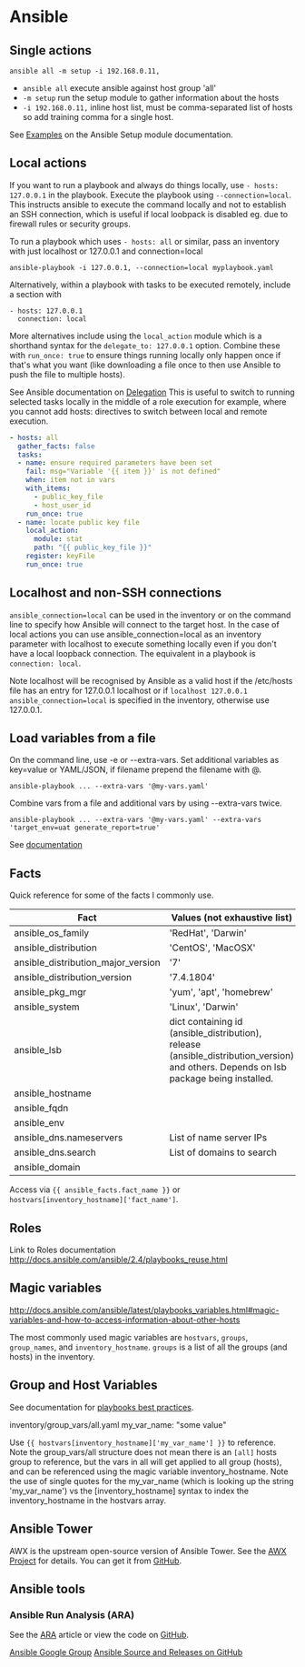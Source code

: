 # Ansible

## Single actions

    ansible all -m setup -i 192.168.0.11,
    
* `ansible all` execute ansible against host group 'all'    
* `-m setup` run the setup module to gather information about the hosts
* `-i 192.168.0.11,` inline host list, must be comma-separated list of hosts so add training comma for a single host.

See [Examples](https://docs.ansible.com/ansible/latest/modules/setup_module.html#examples) on the Ansible Setup module documentation.

## Local actions

If you want to run a playbook and always do things locally, use `- hosts: 127.0.0.1` in the playbook. Execute the playbook using `--connection=local`. This instructs ansible to execute the command locally and not to establish an SSH connection, which is useful if local loobpack is disabled eg. due to firewall rules or security groups. 

To run a playbook which uses `- hosts: all` or similar, pass an inventory with just localhost or 127.0.0.1 and connection=local

    ansible-playbook -i 127.0.0.1, --connection=local myplaybook.yaml

Alternatively, within a playbook with tasks to be executed remotely, include a section with 

    - hosts: 127.0.0.1
      connection: local

More alternatives include using the `local_action` module which is a shorthand syntax for  the `delegate_to: 127.0.0.1` option. Combine these with `run_once: true` to ensure things running locally only happen once if that's what you want (like downloading a file once to then use Ansible to push the file to multiple hosts). 

See Ansible documentation on [Delegation](https://docs.ansible.com/ansible/latest/user_guide/playbooks_delegation.html#delegation) This is useful to switch to running selected tasks locally in the middle of a role execution for example, where you cannot add hosts: directives to switch between local and remote execution.

```yaml
- hosts: all
  gather_facts: false
  tasks:
  - name: ensure required parameters have been set
    fail: msg="Variable '{{ item }}' is not defined"
    when: item not in vars
    with_items:
      - public_key_file
      - host_user_id
    run_once: true
  - name: locate public key file
    local_action:
      module: stat
      path: "{{ public_key_file }}"
    register: keyFile
    run_once: true
```

## Localhost and non-SSH connections
`ansible_connection=local` can be used in the inventory or on the command line to specify how Ansible will connect to the target host. In the case of local actions you can use ansible_connection=local as an inventory parameter with localhost to execute something locally even if you don't have a local loopback connection. The equivalent in a playbook is `connection: local`.

Note localhost will be recognised by Ansible as a valid host if the /etc/hosts file has an entry for 127.0.0.1 localhost or if `localhost 127.0.0.1 ansible_connection=local` is specified in the inventory, otherwise use 127.0.0.1.

## Load variables from a file
On the command line, use -e or --extra-vars. Set additional variables as key=value or YAML/JSON, if filename prepend the filename with @.

    ansible-playbook ... --extra-vars '@my-vars.yaml'

Combine vars from a file and additional vars by using --extra-vars twice.

    ansible-playbook ... --extra-vars '@my-vars.yaml' --extra-vars 'target_env=uat generate_report=true'

See [documentation](https://docs.ansible.com/ansible/2.4/ansible-playbook.html#cmdoption-ansible-playbook-e)

## Facts
Quick reference for some of the facts I commonly use.

| Fact | Values (not exhaustive list) | 
|------|--------|
| ansible_os_family | 'RedHat', 'Darwin' |
| ansible_distribution | 'CentOS', 'MacOSX' |
| ansible_distribution_major_version | '7' |
| ansible_distribution_version | '7.4.1804' |
| ansible_pkg_mgr | 'yum', 'apt', 'homebrew' |
| ansible_system | 'Linux', 'Darwin' |
| ansible_lsb | dict containing id (ansible_distribution), release (ansible_distribution_version) and others. Depends on lsb package being installed. |
| ansible_hostname | |
| ansible_fqdn | |
|ansible_env | |
| ansible_dns.nameservers | List of name server IPs |
| ansible_dns.search | List of domains to search |
| ansible_domain |  | 

Access via `{{ ansible_facts.fact_name }}` or `hostvars[inventory_hostname]['fact_name']`.
## Roles

Link to Roles documentation
http://docs.ansible.com/ansible/2.4/playbooks_reuse.html

## Magic variables

http://docs.ansible.com/ansible/latest/playbooks_variables.html#magic-variables-and-how-to-access-information-about-other-hosts

The most commonly used magic variables are `hostvars`, `groups`, `group_names`, and `inventory_hostname`. `groups` is a list of all the groups (and hosts) in the inventory.

## Group and Host Variables

See documentation for [playbooks best practices](http://docs.ansible.com/ansible/latest/playbooks_best_practices.html#group-and-host-variables).

inventory/group_vars/all.yaml
my_var_name: "some value"

Use `{{ hostvars[inventory_hostname]['my_var_name'] }}` to reference. Note the group_vars/all structure does not mean there is an `[all]` hosts group to reference, but the vars in all will get applied to all group (hosts), and can be referenced using the magic variable inventory_hostname. Note the use of single quotes for the my_var_name (which is looking up the string 'my_var_name') vs the [inventory_hostname] syntax to index the inventory_hostname in the hostvars array. 

## Ansible Tower
AWX is the upstream open-source version of Ansible Tower. See the [AWX Project](https://www.ansible.com/products/awx-project) for details. You can get it from [GitHub](https://github.com/ansible/awx).

## Ansible tools

### Ansible Run Analysis (ARA)
See the [ARA](https://dzone.com/articles/ansible-run-analysis) article or view the code on [GitHub](https://github.com/openstack/ara).

[Ansible Google Group](https://groups.google.com/forum/#!forum/ansible-project)
[Ansible Source and Releases on GitHub](https://github.com/ansible/ansible/releases)
